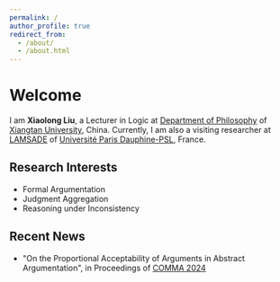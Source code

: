 ```yaml
---
permalink: /
author_profile: true
redirect_from: 
  - /about/
  - /about.html
---
```


Welcome
======

I am **Xiaolong Liu**, a Lecturer in Logic at [Department of Philosophy](https://bqsy.xtu.edu.cn/info/1003/2346.htm) of [Xiangtan University](https://en.xtu.edu.cn), China. Currently, I am also a visiting researcher at [LAMSADE](https://www.lamsade.dauphine.fr/en/people/detail-cv/profile/xiaolong-liu.html) of [Université Paris Dauphine-PSL](https://dauphine.psl.eu/en/), France.


## Research Interests
<!-- ====== -->

- Formal Argumentation
- Judgment Aggregation
- Reasoning under Inconsistency

## Recent News
<!-- ====== -->

- "On the Proportional Acceptability of Arguments in Abstract Argumentation", in Proceedings of [COMMA 2024](http://comma2024.krportal.org/program.html)
